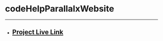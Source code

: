 # codeHelpParallalxWebsite
---

- ## [Project Live Link](https://codehelp-parallalx-website.netlify.app/)
